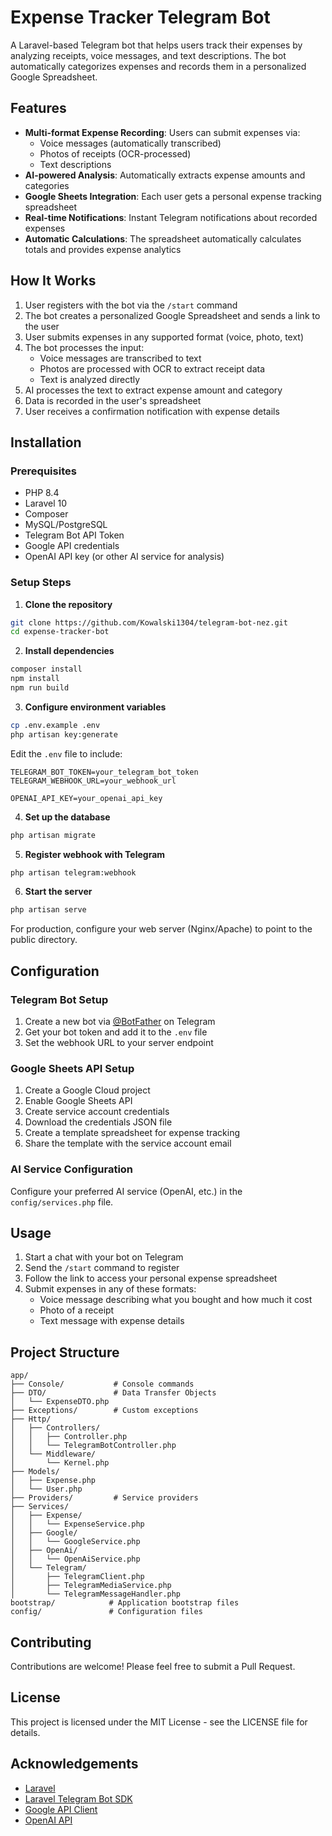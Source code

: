 # Expense Tracker Telegram Bot

A Laravel-based Telegram bot that helps users track their expenses by analyzing receipts, voice messages, and text descriptions. The bot automatically categorizes expenses and records them in a personalized Google Spreadsheet.

## Features

- **Multi-format Expense Recording**: Users can submit expenses via:
  - Voice messages (automatically transcribed)
  - Photos of receipts (OCR-processed)
  - Text descriptions
- **AI-powered Analysis**: Automatically extracts expense amounts and categories
- **Google Sheets Integration**: Each user gets a personal expense tracking spreadsheet
- **Real-time Notifications**: Instant Telegram notifications about recorded expenses
- **Automatic Calculations**: The spreadsheet automatically calculates totals and provides expense analytics

## How It Works

1. User registers with the bot via the `/start` command
2. The bot creates a personalized Google Spreadsheet and sends a link to the user
3. User submits expenses in any supported format (voice, photo, text)
4. The bot processes the input:
   - Voice messages are transcribed to text
   - Photos are processed with OCR to extract receipt data
   - Text is analyzed directly
5. AI processes the text to extract expense amount and category
6. Data is recorded in the user's spreadsheet
7. User receives a confirmation notification with expense details

## Installation

### Prerequisites

- PHP 8.4
- Laravel 10
- Composer
- MySQL/PostgreSQL
- Telegram Bot API Token
- Google API credentials
- OpenAI API key (or other AI service for analysis)

### Setup Steps

1. **Clone the repository**

```bash
git clone https://github.com/Kowalski1304/telegram-bot-nez.git
cd expense-tracker-bot
```

2. **Install dependencies**

```bash
composer install
npm install
npm run build
```

3. **Configure environment variables**

```bash
cp .env.example .env
php artisan key:generate
```

Edit the `.env` file to include:
```
TELEGRAM_BOT_TOKEN=your_telegram_bot_token
TELEGRAM_WEBHOOK_URL=your_webhook_url

OPENAI_API_KEY=your_openai_api_key
```

4. **Set up the database**

```bash
php artisan migrate
```

5. **Register webhook with Telegram**

```bash
php artisan telegram:webhook
```

6. **Start the server**

```bash
php artisan serve
```

For production, configure your web server (Nginx/Apache) to point to the public directory.

## Configuration

### Telegram Bot Setup

1. Create a new bot via [@BotFather](https://t.me/BotFather) on Telegram
2. Get your bot token and add it to the `.env` file
3. Set the webhook URL to your server endpoint

### Google Sheets API Setup

1. Create a Google Cloud project
2. Enable Google Sheets API
3. Create service account credentials
4. Download the credentials JSON file
5. Create a template spreadsheet for expense tracking
6. Share the template with the service account email

### AI Service Configuration

Configure your preferred AI service (OpenAI, etc.) in the `config/services.php` file.

## Usage

1. Start a chat with your bot on Telegram
2. Send the `/start` command to register
3. Follow the link to access your personal expense spreadsheet
4. Submit expenses in any of these formats:
   - Voice message describing what you bought and how much it cost
   - Photo of a receipt
   - Text message with expense details

## Project Structure

```
app/
├── Console/           # Console commands
├── DTO/               # Data Transfer Objects
│   └── ExpenseDTO.php
├── Exceptions/        # Custom exceptions
├── Http/
│   ├── Controllers/
│   │   ├── Controller.php
│   │   └── TelegramBotController.php
│   └── Middleware/
│       └── Kernel.php
├── Models/
│   ├── Expense.php
│   └── User.php
├── Providers/         # Service providers
├── Services/
│   ├── Expense/
│   │   └── ExpenseService.php
│   ├── Google/
│   │   └── GoogleService.php
│   ├── OpenAi/
│   │   └── OpenAiService.php
│   └── Telegram/
│       ├── TelegramClient.php
│       ├── TelegramMediaService.php
│       └── TelegramMessageHandler.php
bootstrap/            # Application bootstrap files
config/               # Configuration files
```

## Contributing

Contributions are welcome! Please feel free to submit a Pull Request.

## License

This project is licensed under the MIT License - see the LICENSE file for details.

## Acknowledgements

- [Laravel](https://laravel.com)
- [Laravel Telegram Bot SDK](https://github.com/telegram-bot-sdk/telegram-bot-sdk)
- [Google API Client](https://github.com/googleapis/google-api-php-client)
- [OpenAI API](https://openai.com/api/)
